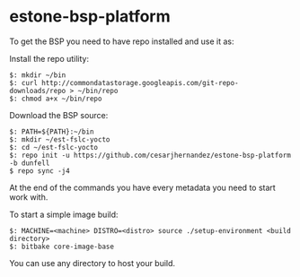 # estone-bsp-platform

To get the BSP you need to have repo installed and use it as:

Install the repo utility:

```
$: mkdir ~/bin
$: curl http://commondatastorage.googleapis.com/git-repo-downloads/repo > ~/bin/repo
$: chmod a+x ~/bin/repo
```

Download the BSP source:
```
$: PATH=${PATH}:~/bin
$: mkdir ~/est-fslc-yocto
$: cd ~/est-fslc-yocto
$: repo init -u https://github.com/cesarjhernandez/estone-bsp-platform -b dunfell
$ repo sync -j4
```

At the end of the commands you have every metadata you need to start work with.

To start a simple image build:
```
$: MACHINE=<machine> DISTRO=<distro> source ./setup-environment <build directory>
$: bitbake core-image-base
```
You can use any directory to host your build.
